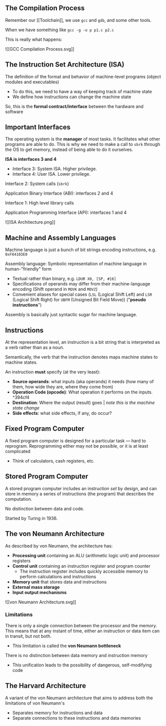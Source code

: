 ## The Compilation Process

Remember our [[Toolchain]], we use `gcc` and `gdb`, and some other tools.

When we have something like `gcc -g -o p p1.c p2.c`

This is really what happens:

![[GCC Compilation Process.svg]]

## The Instruction Set Architecture (ISA)

The definition of the format and behavior of machine-level programs (object modules and executables)

- To do this, we need to have a way of keeping track of machine state
- We define how instructions can change the machine state

So, this is the **formal contract/interface** between the hardware and software

## Important Interfaces

The operating system is the **manager** of most tasks. It facilitates what other programs are able to do. This is why we need to make a call to `sbrk` through the OS to get memory, instead of being able to do it ourselves.

**ISA is interfaces 3 and 4**

- Interface 3: System ISA. Higher privilege.
- Interface 4: User ISA. Lower privilege.

Interface 2: System calls (`sbrk`)

Application Binary Interface (ABI): interfaces 2 and 4

Interface 1: High level library calls

Application Programming Interface (API): interfaces 1 and 4

![[ISA Architecture.png]]

## Machine and Assembly Languages

Machine language is just a bunch of bit strings encoding instructions, e.g. `0xF84103E0`

Assembly language: Symbolic representation of machine language in human-"friendly" form

- Textual rather than binary, e.g. `LDUR X0, [SP, #16]`
- Specifications of operands may differ from their machine-language encoding (Shift operand in `MOVK` and `MOVZ`)
- Convenient aliases for special cases (`LSL` (Logical Shift Left) and `LSR` (Logical Shift Right) for `UBFM` (Unsigned Bit Field Move)) ("**pseudo instructions**")

Assembly is basically just syntactic sugar for machine language.

## Instructions

At the representation level, an instruction is a bit string that is interpreted as a verb rather than as a noun.

Semantically, the verb that the instruction denotes maps machine states to machine states.

An instruction **must** specify (at the very least):

- **Source operands**: what inputs (aka operands) it needs (how many of them, how wide they are, where they come from)
- **Operation Code (opcode)**: What operation it performs on the inputs. ^394cf4
- **Destination**: Where the output (result) goes | _note this is the machine state change_
- **Side effects**: what side effects, if any, do occur?

## Fixed Program Computer

A fixed program computer is designed for a particular task — hard to reprogram. Reprogramming either may not be possible, or it is at least complicated

- Think of calculators, cash registers, etc.

## Stored Program Computer

A stored program computer includes an instruction _set_ by design, and can store in memory a series of instructions (the program) that describes the computation.

No distinction between data and code.

Started by Turing in 1936.

## The von Neumann Architecture

As described by von Neumann, the architecture has:

- **Processing unit** containing an ALU (arithmetic logic unit) and processor registers
- **Control unit** containing an instruction register and program counter
  - The instruction register includes quickly accessible memory to perform calculations and instructions
- **Memory unit** that stores data and instructions
- **External mass storage**
- **Input output mechanisms**

![[von Neumann Architecture.svg]]

### Limitations

There is only a single connection between the processor and the memory. This means that at any instant of time, either an instruction or data item can in transit, but not both.

- This limitation is called the **von Neumann bottleneck**

There is no distinction between data memory and instruction memory

- This unification leads to the possibility of dangerous, self-modifying code

## The Harvard Architecture

A variant of the von Neumann architecture that aims to address both the limitations of von Neumann's

- Separates memory for instructions and data
- Separate connections to these instructions and data memories
